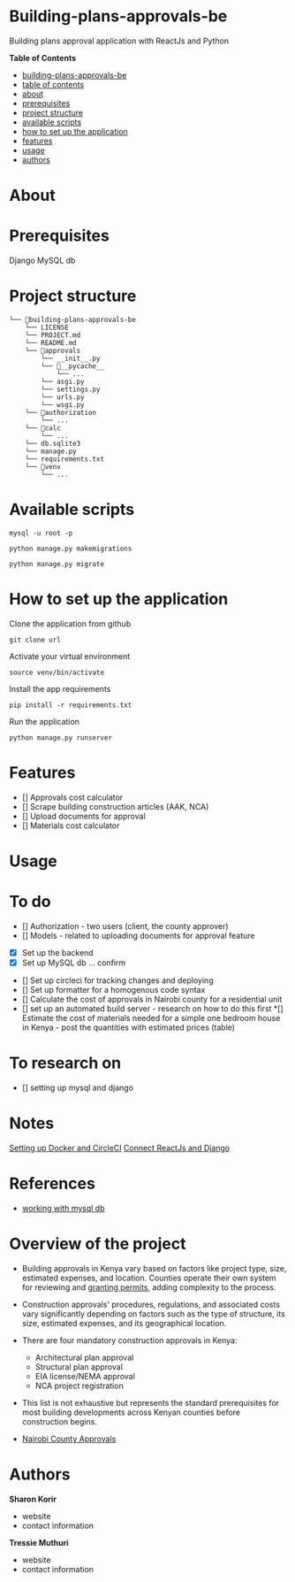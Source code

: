 # Building-plans-approvals-be
Building plans approval application with ReactJs and Python

<!-- START doctoc generated TOC please keep comment here to allow auto update -->
<!-- DON'T EDIT THIS SECTION, INSTEAD RE-RUN doctoc TO UPDATE -->
**Table of Contents**

- [building-plans-approvals-be](#building-plans-approvals-be)
- [table of contents](#table-of-contents)
- [about](#about)
- [prerequisites](#prerequisites)
- [project structure](#project-structure)
- [available scripts](#available-scripts)
- [how to set up the application](#how-to-set-up-the-application)
- [features](#features)
- [usage](#usage)
- [authors](#authors)

<!-- END doctoc generated TOC please keep comment here to allow auto update -->

# About

# Prerequisites
Django
MySQL db

# Project structure
```
└── 📁building-plans-approvals-be
    └── LICENSE
    └── PROJECT.md
    └── README.md
    └── 📁approvals
        └── __init__.py
        └── 📁__pycache__
            └── ...
        └── asgi.py
        └── settings.py
        └── urls.py
        └── wsgi.py
    └── 📁authorization
        └── ...
    └── 📁calc
        └── ...
    └── db.sqlite3
    └── manage.py
    └── requirements.txt
    └── 📁venv
        └── ...
```

# Available scripts

```mysql -u root -p```

```python manage.py makemigrations```

```python manage.py migrate```


# How to set up the application
Clone the application from github

```git clone url```

Activate your virtual environment

```source venv/bin/activate```

Install the app requirements

```pip install -r requirements.txt```

Run the application

```python manage.py runserver```

# Features

* [] Approvals cost calculator
* [] Scrape building construction articles (AAK, NCA)
* [] Upload documents for approval
* [] Materials cost calculator

# Usage

# To do
* [] Authorization - two users (client, the county approver)
* [] Models - related to uploading documents for approval feature
* [x] Set up the backend
* [x] Set up MySQL db ... confirm
* [] Set up circleci for tracking changes and deploying
* [] Set up formatter for a homogenous code syntax
* [] Calculate the cost of approvals in Nairobi county for a residential unit
* [] set up an automated build server - research on how to do this first
 *[] Estimate the cost of materials needed for a simple one bedroom house in Kenya - post the quantities with estimated prices (table)


# To research on
* [] setting up mysql and django

# Notes
[Setting up Docker and CircleCI](https://circleci.com/blog/continuous-integration-for-django-projects/)
[Connect ReactJs and Django](https://medium.com/@devsumitg/how-to-connect-reactjs-django-framework-c5ba268cb8be)


# References
- [working with mysql db](https://blog.devart.com/mysql-command-line-client.html#How-to-use-MySQL-command-line-client?)

# Overview of the project
- Building approvals in Kenya vary based on factors like project type, size, estimated expenses, and location. Counties operate their own system for reviewing and [granting permits](https://www.buyrentkenya.com/discover/step-by-step-process-of-obtaining-building-permits-in-kenya#:~:text=There%20are%20four%20mandatory%20construction,EIA%20license%2FNEMA%20approval), adding complexity to the process.
- Construction approvals' procedures, regulations, and associated costs vary significantly depending on factors such as the type of structure, its size, estimated expenses, and its geographical location.
- There are four mandatory construction approvals in Kenya:
    - Architectural plan approval
    - Structural plan approval
    - EIA license/NEMA approval
    - NCA project registration

- This list is not exhaustive but represents the standard prerequisites for most building developments across Kenyan counties before construction begins.

- [Nairobi County Approvals](https://integrum.co.ke/construction-permits-in-kenya-nairobi-building-approval-costs/#Building_Approval_Costs_In_Nairobi)

# Authors

**Sharon Korir**
- website
- contact information

**Tressie Muthuri**
- website
- contact information